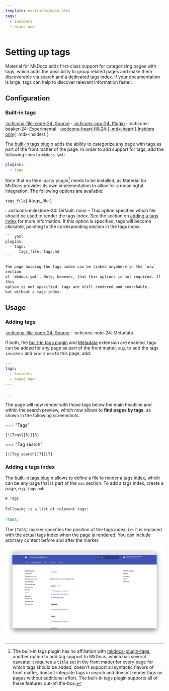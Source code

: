 ```yaml
---
template: overrides/main.html
tags:
  - insiders
  - brand new
---
```


# Setting up tags

Material for MkDocs adds first-class support for categorizing pages with tags,
which adds the possibility to group related pages and make them discoverable
via search and a dedicated tags index. If your documentation is large, tags
can help to discover relevant information faster.

## Configuration

### Built-in tags

[:octicons-file-code-24: Source][1] ·
[:octicons-cpu-24: Plugin][1] ·
:octicons-beaker-24: Experimental ·
[:octicons-heart-fill-24:{ .mdx-heart } Insiders only][1]{ .mdx-insiders }

The [built-in tags plugin][1] adds the ability to categorize any page with tags
as part of the front matter of the page. In order to add support for tags, add
the following lines to `mkdocs.yml`:

``` yaml
plugins:
  - tags
```

Note that no third-party plugin[^1] needs to be installed, as Material for
MkDocs provides its own implementation to allow for a meaningful integration.
The following options are available:

`tags_file`{ #tags_file }

:   :octicons-milestone-24: Default: _none_ – This option specifies which file
    should be used to render the tags index. See the section on [adding a tags 
    index][3] for more information. If this option is specified, tags will
    become clickable, pointing to the corresponding section in the tags index:

    ``` yaml
    plugins:
      - tags:
          tags_file: tags.md
    ```

    The page holding the tags index can be linked anywhere in the `nav` section
    of `mkdocs.yml`. Note, however, that this options is not required. If this
    option is not specified, tags are still rendered and searchable,
    but without a tags index.

  [^1]:
    The built-in tags plugin has no affiliation with [mkdocs-plugin-tags][2],
    another option to add tag support to MkDocs, which has several caveats:
    it requires a `title` set in the front matter for every page for which tags
    should be added, doesn't support all syntactic flavors of front matter,
    doesn't integrate tags in search and doesn't render tags on pages without
    additional effort. The built-in tags plugin supports all of these
    features out-of-the-box.

  [1]: ../insiders/index.md
  [2]: https://github.com/jldiaz/mkdocs-plugin-tags
  [3]: #adding-a-tags-index

## Usage

### Adding tags

[:octicons-file-code-24: Source][1] ·
:octicons-note-24: Metadata

If both, the [built-in tags plugin][4] and [Metadata][5] extension are enabled,
tags can be added for any page as part of the front matter, e.g. to add the tags
`insiders` and `brand new` to this page, add:

``` yaml
---
tags:
  - insiders
  - brand new
---

...
```

The page will now render with those tags below the main headline and within the
search preview, which now allows to __find pages by tags__, as shown in the
following screenshots:

=== "Tags"

    [![Tags][6]][6]

=== "Tag search"

    [![Tag search][7]][7]

  [4]: #built-in-tags
  [5]: ../../reference/meta-tags/#metadata
  [6]: ../assets/screenshots/tags.png
  [7]: ../assets/screenshots/tags-search.png

### Adding a tags index

The [built-in tags plugin][4] allows to define a file to render a [tags
index][8], which can be any page that is part of the `nav` section. To add a
tags index, create a page, e.g. `tags.md`:

``` markdown
# Tags

Following is a list of relevant tags:

[TAGS]
```

The `[TAGS]` marker specifies the position of the tags index, i.e. it is
replaced with the actual tags index when the page is rendered. You can include
arbitrary content before and after the marker:

[![Tags index][9]][9]

  [8]: #tags_file
  [9]: ../assets/screenshots/tags-index.png
